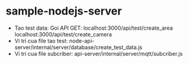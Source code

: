 # sample-nodejs-server

+ Tao test data: Goi API GET: 
    localhost:3000/api/test/create_area
    localhost:3000/api/test/create_camera
+ Vi tri cua file tao test: node-api-server/internal/server/database/create_test_data.js
+ Vi tri cua file subcriber: api-server/internal/server/mqtt/subcriber.js
